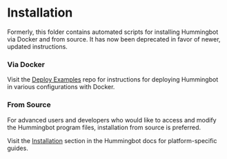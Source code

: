 # Installation

Formerly, this folder contains automated scripts for installing Hummingbot via Docker and from source. It has now been deprecated in favor of newer, updated instructions.

### Via Docker

Visit the [Deploy Examples](https://github.com/hummingbot/deploy-examples) repo for instructions for deploying Hummingbot in various configurations with Docker.

### From Source

For advanced users and developers who would like to access and modify the Hummingbot program files, installation from source is preferred. 

Visit the [Installation](https://docs.hummingbot.io/installation/) section in the Hummingbot docs for platform-specific guides.